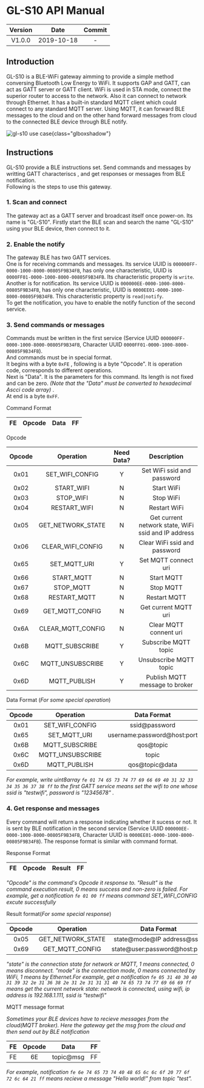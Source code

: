 # GL-S10 API Manual

|Version|Date|Commit|
|:----:|:----:|:----:|
|V1.0.0|2019-10-18|-|

## Introduction

GL-S10 is a BLE-WiFi gateway aimming to provide a simple method conversing Bluetooth Low Energy to WiFi. It supports GAP and GATT, can act as GATT server or GATT client. WiFi is used in STA mode, connect the superior router to access to the network. Also it can connect to network through Ethernet. It has a built-in standard MQTT client which could connect to any standard MQTT server.  Using MQTT, it can forward BLE messages to the cloud and on the other hand forward messages from cloud to the connected BLE device through BLE notify.  

![gl-s10 use case](https://static.gl-inet.com/docs/en/3/setup/gl-s10/gl-s10-use-case.jpg){class="glboxshadow"}

## Instructions
GL-S10 provide a BLE instructions set. Send commands and messages by writting GATT characteriscs , and get responses or messages from BLE notification.  
Following is the steps to use this gateway.

### 1. Scan and connect
The gateway act as a GATT server and broadcast itself once power-on. Its name is "GL-S10".
Firstly start the BLE scan and search the name "GL-S10" using your BLE device, then connect to it.

### 2. Enable the notify
The gateway BLE has two GATT services.   
One is for receiving commands and messages. Its service UUID is `000000FF-0000-1000-8000-00805F9B34FB`, has only one characteristic, UUID is `0000FF01-0000-1000-8000-00805F9B34FB`. Its characteristic property is `write`.  
Another is for notification. Its service UUID is `000000EE-0000-1000-8000-00805F9B34FB`, has only one characteristic, UUID is `0000EE01-0000-1000-8000-00805F9B34FB`. This characteristic property is `read|notify`.  
To get the notification, you have to enable the notify function of the second service.

### 3. Send commands or messages
Commands must be written in the first service (Service UUID `000000FF-0000-1000-8000-00805F9B34FB`, Character UUID `0000FF01-0000-1000-8000-00805F9B34FB`).   
And commands must be in special format.   
It begins with a byte `0xFE` , following is a byte "Opcode". It is operation code, corresponds to different operations.   
Next is "Data". It is the parameters for this command. Its length is not fixed and can be zero. *(Note that the "Data" must be converted to hexadecimal Ascci code array)* .  
At end is a byte `0xFF`.

Command Format

|FE|Opcode|Data|FF|
|----|----|----|----|

Opcode

|  Opcode  | Operation  | Need Data? | Description | 
|  :----:  | :----:  | :----:  | :----:  |
|  0x01  | SET_WIFI_CONFIG  | Y | Set WiFi ssid and password |
|  0x02  | START_WIFI  | N | Start WiFi | 
|  0x03  | STOP_WIFI  | N | Stop WiFi |
|  0x04  | RESTART_WIFI  | N | Restart WiFi |
|  0x05  | GET_NETWORK_STATE  | N | Get current network state, WiFi ssid and IP address |
|  0x06  | CLEAR_WIFI_CONFIG  | N | Clear WiFi ssid and password |
|  0x65  | SET_MQTT_URI  | Y | Set MQTT connect uri |
|  0x66  | START_MQTT  | N | Start MQTT |
|  0x67  | STOP_MQTT  | N | Stop MQTT |
|  0x68  | RESTART_MQTT  | N | Restart MQTT |
|  0x69  | GET_MQTT_CONFIG  | N | Get current MQTT uri |
|  0x6A  | CLEAR_MQTT_CONFIG  | N | Clear MQTT connent uri |
|  0x6B  | MQTT_SUBSCRIBE  | Y | Subscribe MQTT topic|
|  0x6C  | MQTT_UNSUBSCRIBE  | Y | Unsubscribe MQTT topic |
|  0x6D  | MQTT_PUBLISH  | Y | Publish MQTT message to broker|

Data Format (*For some special operation*)

|  Opcode  |  Operation  | Data Format  | Example | 
|  :----:  | :----:  | :----:  | :----:  |
| 0x01 | SET_WIFI_CONFIG  | ssid@password | GL-S1300-9cc@12345678 |
| 0x65 | SET_MQTT_URI  | username:password@host:port | admin:password@192.168.8.1:1107 |
| 0x6B | MQTT_SUBSCRIBE  | qos@topic | 0@test |
| 0x6C | MQTT_UNSUBSCRIBE  | topic | test |
| 0x6D | MQTT_PUBLISH  | qos@topic@data | 0@test@Hello world! |

*For example, write uint8array `fe 01 74 65 73 74 77 69 66 69 40 31 32 33 34 35 36 37 38 ff` to the first GATT service means set the wifi to one whose ssid is "testwifi", password is "12345678" .*

### 4. Get response and messages

Every command will return a response indicating whether it sucess or not. It is sent by BLE notification in the second service (Service UUID `000000EE-0000-1000-8000-00805F9B34FB`, Character UUID is `0000EE01-0000-1000-8000-00805F9B34FB`). The response format is similar with command format.

Response Format

| FE | Opcode |Result | FF |
| :----:  | :----:  | :----:  | :----: |

*"Opcode" is the command's Opcode it response to. "Result" is the command execution result, 0 means success and non-zero is failed. For example, get a notification `fe 01 00 ff` means command SET_WIFI_CONFIG excute successfully* 

Result format(*For some special response*)

|  Opcode  |  Operation  | Data Format  | Example |
|  :----:  | :----:  | :----:  |:----:  |
| 0x05 | GET_NETWORK_STATE | state@mode@IP address@ssid | 1@0@192.168.1.111@GL-S1300-9cc | 
| 0x69 | GET_MQTT_CONFIG | state@user:password@host:port | 1@admin:password@192.168.8.1:1107 |

*"state" is the connection state for network or MQTT, 1 means connected, 0 means disconnect. "mode" is the connection mode, 0 means connected by WiFi, 1 means by Ethernet.For example, get a notification `fe 05 31 40 30 40 31 39 32 2e 31 36 38 2e 31 2e 31 31 31 40 74 65 73 74 77 69 66 69 ff` means get the current network state: network is connected, using wifi, ip address is 192.168.1.111, ssid is "testwifi"*

MQTT message format

*Sometimes your BLE devices have to recieve messages from the cloud(MQTT broker). Here the gateway get the msg from the cloud and then send out by BLE notification*

| FE | Opcode | Data | FF |
| :----:  | :----:  | :----:  | :----: |
| FE | 6E | topic@msg | FF |

*For example, notification `fe 6e 74 65 73 74 40 48 65 6c 6c 6f 20 77 6f 72 6c 64 21 ff` means recieve a message "Hello world!" from topic "test".*

